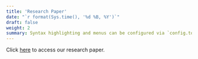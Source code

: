 ```yaml
---
title: 'Research Paper'
date: "`r format(Sys.time(), '%d %B, %Y')`"
draft: false
weight: 2
summary: Syntax highlighting and menus can be configured via `config.toml`.
---
```


Click [here](https://github.com/IvyHau/IS415-Geovid_China/blob/main/Research_Paper/Research_Paper.pdf) to access our research paper.